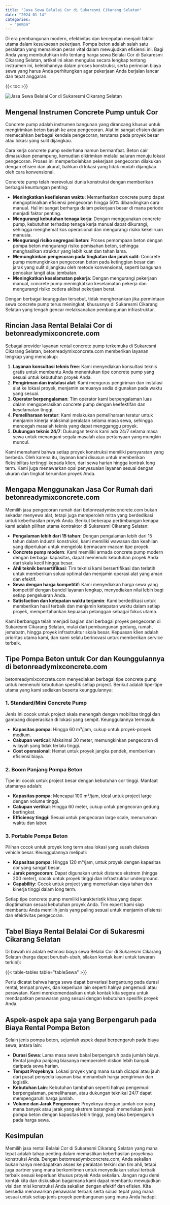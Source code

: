```yaml
---
title: "Jasa Sewa Belalai Cor di Sukaresmi Cikarang Selatan"
date: "2024-01-14"
categories: 
  - "pompa"
---
```


Di era pembangunan modern, efektivitas dan kecepatan menjadi faktor utama dalam kesuksesan pekerjaan. Pompa beton adalah salah satu peralatan yang memainkan peran vital dalam mewujudkan efisiensi ini. Bagi Anda yang membutuhkan info tentang harga sewa Belalai Cor di Sukaresmi Cikarang Selatan, artikel ini akan mengulas secara lengkap tentang instrumen ini, kelebihannya dalam proses konstruksi, serta perincian biaya sewa yang harus Anda perhitungkan agar pekerjaan Anda berjalan lancar dan tepat anggaran.

{{< toc >}}

![Jasa Sewa Belalai Cor di Sukaresmi Cikarang Selatan](https://betoncor8.github.io/pump/concrete-pump%20(4).png)

## Mengenal Instrumen Concrete Pump untuk Cor

Concrete pump adalah instrumen bangunan yang dirancang khusus untuk mengirimkan beton basah ke area pengecoran. Alat ini sangat efisien dalam memecahkan berbagai kendala pengecoran, terutama pada proyek besar atau lokasi yang sulit dijangkau.

Cara kerja concrete pump sederhana namun bermanfaat. Beton cair dimasukkan penampung, kemudian dikirimkan melalui saluran menuju lokasi pengecoran. Proses ini memperbolehkan pekerjaan pengecoran dilakukan dengan efisien dan akurat, bahkan di lokasi yang tidak mudah dijangkau oleh cara konvensional.

Concrete pump telah merevolusi dunia konstruksi dengan memberikan berbagai keuntungan penting:

- **Meningkatkan keefisienan waktu**: Memanfaatkan concrete pump dapat mengoptimalkan efisiensi pengecoran hingga 50% dibandingkan cara manual. Hal ini sangat berharga dalam pekerjaan besar di mana periode menjadi faktor penting.
- **Mengurangi kebutuhan tenaga kerja**: Dengan menggunakan concrete pump, kebutuhan terhadap tenaga kerja manual dapat dikurangi, sehingga menghemat kos operasional dan mengurangi risiko kekeliruan manusia.
- **Mengurangi risiko segregasi beton**: Proses pemompaan beton dengan pompa beton mengurangi risiko pemisahan beton, sehingga menghasilkan struktur yang lebih kuat dan tahan lama.
- **Memungkinkan pengecoran pada tingkatan dan jarak sulit**: Concrete pump memungkinkan pengecoran beton pada ketinggian besar dan jarak yang sulit dijangkau oleh metode konvensional, seperti bangunan pencakar langit atau jembatan.
- **Meningkatkan keselamatan pekerja**: Dengan mengurangi pekerjaan manual, concrete pump meningkatkan keselamatan pekerja dan mengurangi risiko cedera akibat pekerjaan berat.

Dengan berbagai keunggulan tersebut, tidak mengherankan jika permintaan sewa concrete pump terus meningkat, khususnya di Sukaresmi Cikarang Selatan yang tengah gencar melaksanakan pembangunan infrastruktur.

## Rincian Jasa Rental Belalai Cor di betonreadymixconcrete.com

Sebagai provider layanan rental concrete pump terkemuka di Sukaresmi Cikarang Selatan, betonreadymixconcrete.com memberikan layanan lengkap yang mencakup:

1. **Layanan konsultasi teknis free**: Kami menyediakan konsultasi teknis gratis untuk membantu Anda menentukan tipe concrete pump yang sesuai untuk kebutuhan proyek Anda.
2. **Pengiriman dan instalasi alat**: Kami mengurus pengiriman dan instalasi alat ke lokasi proyek, menjamin semuanya sedia digunakan pada waktu yang sesuai.
3. **Operator berpengalaman**: Tim operator kami berpengalaman luas dalam mengoperasikan concrete pump dengan keefektifan dan keselamatan tinggi.
4. **Pemeliharaan teratur**: Kami melakukan pemeliharaan teratur untuk menjamin kinerja maksimal peralatan selama masa sewa, sehingga mencegah masalah teknis yang dapat mengganggu proyek.
5. **Dukungan teknis 24/7**: Dukungan teknis kami ada 24/7 selama masa sewa untuk menangani segala masalah atau pertanyaan yang mungkin muncul.

Kami memahami bahwa setiap proyek konstruksi memiliki persyaratan yang berbeda. Oleh karena itu, layanan kami disusun untuk memberikan fleksibilitas tertinggi kepada klien, dari sewa harian hingga kontrak long term. Kami juga menawarkan opsi penyesuaian layanan sesuai dengan ukuran dan tingkat kerumitan proyek Anda.

## Mengapa Menggunakan Jasa Cor Rumah dari betonreadymixconcrete.com

Memilih jasa pengecoran rumah dari betonreadymixconcrete.com bukan sekadar menyewa alat, tetapi juga memperoleh mitra yang berdedikasi untuk keberhasilan proyek Anda. Berikut beberapa pertimbangan kenapa kami adalah pilihan utama kontraktor di Sukaresmi Cikarang Selatan:

- **Pengalaman lebih dari 15 tahun**: Dengan pengalaman lebih dari 15 tahun dalam industri konstruksi, kami memiliki wawasan dan keahlian yang diperlukan untuk mengelola bermacam-macam tipe proyek.
- **Concrete pump modern**: Kami memiliki armada concrete pump modern dengan berbagai kapasitas, dapat memenuhi kebutuhan proyek Anda dari skala kecil hingga besar.
- **Ahli teknik bersertifikasi**: Tim teknisi kami bersertifikasi dan terlatih untuk memberikan solusi optimal dan menjamin operasi alat yang aman dan efektif.
- **Sewa dengan harga kompetitif**: Kami menyediakan harga sewa yang kompetitif dengan bundel layanan lengkap, menyediakan nilai lebih bagi setiap pengeluaran Anda.
- **Satisfaction dan ketepatan waktu terjamin**: Kami berdedikasi untuk memberikan hasil terbaik dan menjamin ketepatan waktu dalam setiap proyek, mempertahankan kepuasan pelanggan sebagai fokus utama.

Kami berbangga telah menjadi bagian dari berbagai proyek pengecoran di Sukaresmi Cikarang Selatan, mulai dari pembangunan gedung, rumah, jemabatn, hingga proyek infrastruktur skala besar. Kepuasan klien adalah prioritas utama kami, dan kami selalu berinovasi untuk memberikan service terbaik.

## Tipe Pompa Beton untuk Cor dan Keunggulannya di betonreadymixconcrete.com

betonreadymixconcrete.com menyediakan berbagai tipe concrete pump untuk memenuhi kebutuhan spesifik setiap project. Berikut adalah tipe-tipe utama yang kami sediakan beserta keunggulannya:

### 1\. Standard/Mini Concrete Pump

Jenis ini cocok untuk project skala menengah dengan mobilitas tinggi dan gampang dioperasikan di lokasi yang sempit. Keunggulannya termasuk:

- **Kapasitas pompa**: Hingga 60 m³/jam, cukup untuk proyek-proyek medium.
- **Cakupan vertical**: Maksimal 30 meter, memungkinkan pengecoran di wilayah yang tidak terlalu tinggi.
- **Cost operasional**: Hemat untuk proyek jangka pendek, memberikan efisiensi biaya.

### 2\. Boom Panjang Pompa Beton

Tipe ini cocok untuk project besar dengan kebutuhan cor tinggi. Manfaat utamanya adalah:

- **Kapasitas pompa**: Mencapai 100 m³/jam, ideal untuk project large dengan volume tinggi.
- **Cakupan vertikal**: Hingga 60 meter, cukup untuk pengecoran gedung bertingkat.
- **Efficiency tinggi**: Sesuai untuk pengecoran large scale, menurunkan waktu dan labor.

### 3\. Portable Pompa Beton

Pilihan cocok untuk proyek long term atau lokasi yang susah diakses vehicle besar. Keunggulannya meliputi:

- **Kapasitas pompa**: Hingga 120 m³/jam, untuk proyek dengan kapasitas cor yang sangat besar.
- **Jarak pengecoran**: Dapat digunakan untuk distance ekstrem (hingga 200 meter), cocok untuk proyek tinggi dan infrastruktur underground.
- **Capability**: Cocok untuk project yang memerlukan daya tahan dan kinerja tinggi dalam long term.

Setiap tipe concrete pump memiliki karakteristik khas yang dapat dioptimalkan sesuai kebutuhan proyek Anda. Tim expert kami siap membantu Anda memilih jenis yang paling sesuai untuk menjamin efisiensi dan efektivitas pengecoran.

## Tabel Biaya Rental Belalai Cor di Sukaresmi Cikarang Selatan

Di bawah ini adalah estimasi biaya sewa Belalai Cor di Sukaresmi Cikarang Selatan (harga dapat berubah-ubah, silakan kontak kami untuk tawaran terkini):

{{< table-tables table="tableSewa" >}}

Perlu dicatat bahwa harga sewa dapat bervariasi bergantung pada durasi rental, tempat proyek, dan keperluan lain seperti halnya pengemudi atau perawatan. Kami merekomendasikan untuk kontak kita segera untuk mendapatkan penawaran yang sesuai dengan kebutuhan spesifik proyek Anda.

## Aspek-aspek apa saja yang Berpengaruh pada Biaya Rental Pompa Beton

Selain jenis pompa beton, sejumlah aspek dapat berpengaruh pada biaya sewa, antara lain:

- **Durasi Sewa**: Lama masa sewa bakal berpengaruh pada jumlah biaya. Rental jangka panjang biasanya memperoleh diskon lebih banyak daripada sewa harian.
- **Tempat Proyeknya**: Lokasi proyek yang mana susah dicapai atau jauh dari pusat penyedia layanan bisa menambah harga pengiriman dan logistik.
- **Kebutuhan Lain**: Kebutuhan tambahan seperti halnya pengemudi berpengalaman, pemeliharaan, atau dukungan teknikal 24/7 dapat mempengaruhi harga jumlah.
- **Volume dan Jarak Pengecoran**: Proyeknya dengan jumlah cor yang mana banyak atau jarak yang ekstrem barangkali memerlukan jenis pompa beton dengan kapasitas lebih tinggi, yang bisa berpengaruh pada harga sewa.

## Kesimpulan

Memilih jasa rental Belalai Cor di Sukaresmi Cikarang Selatan yang mana tepat adalah tahap penting dalam memastikan keberhasilan proyeknya konstruksi Anda. Dengan betonreadymixconcrete.com, Anda sekalian bukan hanya mendapatkan akses ke peralatan terkini dan tim ahli, tetapi juga partner yang mana berkomitmen untuk menyediakan solusi terbaik terbaik sesuai keperluan khusus proyek Anda sekalian. Jangan ragu demi kontak kita dan diskusikan bagaimana kami dapat membantu mewujudkan visi dan misi konstruksi Anda sekalian dengan efektif dan efisien. Kita bersedia menawarkan penawaran terbaik serta solusi tepat yang mana sesuai untuk setiap jenis proyek pembangunan yang mana Anda hadapi.

